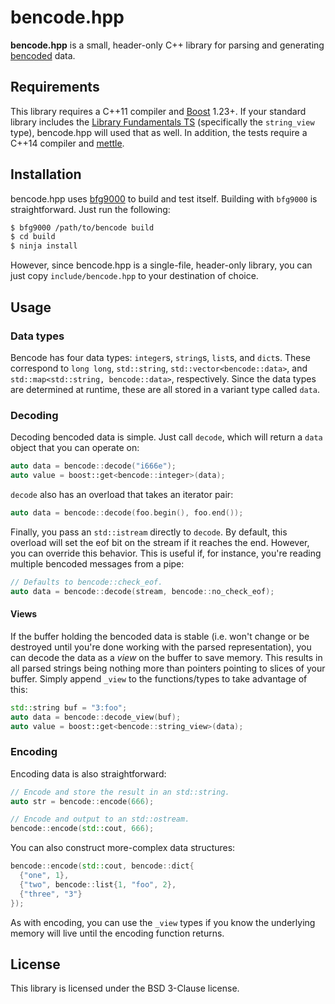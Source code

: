 # bencode.hpp

**bencode.hpp** is a small, header-only C++ library for parsing and generating
[bencoded](https://en.wikipedia.org/wiki/Bencode) data.

## Requirements

This library requires a C++11 compiler and [Boost](http://www.boost.org/)
1.23+. If your standard library includes the [Library Fundamentals
TS](http://www.open-std.org/jtc1/sc22/wg21/docs/papers/2015/n4480.html)
(specifically the `string_view` type), bencode.hpp will used that as well. In
addition, the tests require a C++14 compiler and
[mettle](https://jimporter.github.io/mettle/).

## Installation

bencode.hpp uses [bfg9000](https://jimporter.github.io/bfg9000/) to build and
test itself. Building with `bfg9000` is straightforward. Just run the following:

```sh
$ bfg9000 /path/to/bencode build
$ cd build
$ ninja install
```

However, since bencode.hpp is a single-file, header-only library, you can just
copy `include/bencode.hpp` to your destination of choice.

## Usage

### Data types

Bencode has four data types: `integer`s, `string`s, `list`s, and `dict`s. These
correspond to `long long`, `std::string`, `std::vector<bencode::data>`, and
`std::map<std::string, bencode::data>`, respectively. Since the data types are
determined at runtime, these are all stored in a variant type called `data`.

### Decoding

Decoding bencoded data is simple. Just call `decode`, which will return a `data`
object that you can operate on:

```c++
auto data = bencode::decode("i666e");
auto value = boost::get<bencode::integer>(data);
```

`decode` also has an overload that takes an iterator pair:

```c++
auto data = bencode::decode(foo.begin(), foo.end());
```

Finally, you pass an `std::istream` directly to `decode`. By default, this
overload will set the eof bit on the stream if it reaches the end. However, you
can override this behavior. This is useful if, for instance, you're reading
multiple bencoded messages from a pipe:

```c++
// Defaults to bencode::check_eof.
auto data = bencode::decode(stream, bencode::no_check_eof);
```

#### Views

If the buffer holding the bencoded data is stable (i.e. won't change or be
destroyed until you're done working with the parsed representation), you can
decode the data as a *view* on the buffer to save memory. This results in all
parsed strings being nothing more than pointers pointing to slices of your
buffer. Simply append `_view` to the functions/types to take advantage of this:

```c++
std::string buf = "3:foo";
auto data = bencode::decode_view(buf);
auto value = boost::get<bencode::string_view>(data);
```

### Encoding

Encoding data is also straightforward:

```c++
// Encode and store the result in an std::string.
auto str = bencode::encode(666);

// Encode and output to an std::ostream.
bencode::encode(std::cout, 666);
```

You can also construct more-complex data structures:

```c++
bencode::encode(std::cout, bencode::dict{
  {"one", 1},
  {"two", bencode::list{1, "foo", 2},
  {"three", "3"}
});
```

As with encoding, you can use the `_view` types if you know the underlying
memory will live until the encoding function returns.

## License

This library is licensed under the BSD 3-Clause license.
